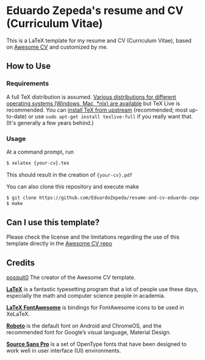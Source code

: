 # Eduardo Zepeda's resume and CV (Curriculum Vitae)

This is a LaTeX template for my resume and CV (Curriculum Vitae), based on [Awesome CV](https://github.com/posquit0/Awesome-CV) and customized by me.

## How to Use

### Requirements

A full TeX distribution is assumed.  [Various distributions for different operating systems (Windows, Mac, \*nix) are available](http://tex.stackexchange.com/q/55437) but TeX Live is recommended.
You can [install TeX from upstream](http://tex.stackexchange.com/q/1092) (recommended; most up-to-date) or use `sudo apt-get install texlive-full` if you really want that.  (It's generally a few years behind.)

### Usage

At a command prompt, run

```bash
$ xelatex {your-cv}.tex
```

This should result in the creation of ``{your-cv}.pdf``

You can also clone this repository and execute make

```bash
$ git clone https://github.com/EduardoZepeda/resume-and-cv-eduardo-zepeda
$ make
```

## Can I use this template?

Please check the license and the limitations regarding the use of this template directly in the [Awesome CV repo](https://github.com/posquit0/Awesome-CV#contact)

## Credits

[posquit0](https://github.com/posquit0/) The creator of the Awesome CV template.

[**LaTeX**](http://www.latex-project.org) is a fantastic typesetting program that a lot of people use these days, especially the math and computer science people in academia.

[**LaTeX FontAwesome**](https://github.com/furl/latex-fontawesome) is bindings for FontAwesome icons to be used in XeLaTeX.

[**Roboto**](https://github.com/google/roboto) is the default font on Android and ChromeOS, and the recommended font for Google’s visual language, Material Design.

[**Source Sans Pro**](https://github.com/adobe-fonts/source-sans-pro) is a set of OpenType fonts that have been designed to work well in user interface (UI) environments.



